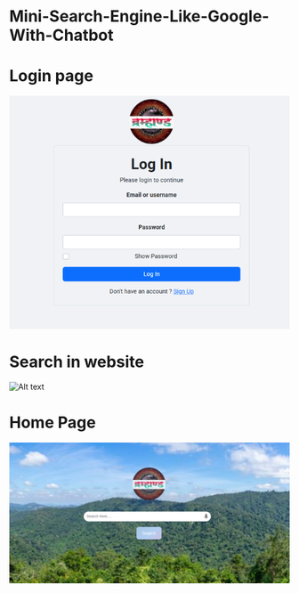 # Mini-Search-Engine-Like-Google-With-Chatbot
# Login page 
![Alt text](https://github.com/pramod-talwar/Mini-Search-Engine-Like-Google-With-Chatbot/blob/main/login.png)
# Search in website 
![Alt text](https://github.com/pramod-talwar/Mini-Search-Engine-Like-Google-With-Chatbot/blob/main/brahmand-GoogleChrome2025-03-2011-45-46-ezgif.com-repair.gif)
# Home Page 
![Alt text](https://github.com/pramod-talwar/Mini-Search-Engine-Like-Google-With-Chatbot/blob/main/Homepage.png)


